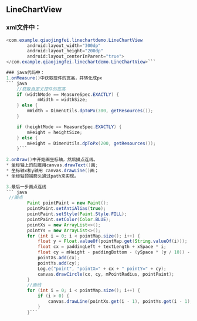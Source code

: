 ## LineChartView

### xml文件中：
``` java
<com.example.qiaojingfei.linechartdemo.LineChartView
        android:layout_width="300dp"
        android:layout_height="200dp"
        android:layout_centerInParent="true">
</com.example.qiaojingfei.linechartdemo.LineChartView>```

### java代码中：
1.onMeasure()中获取控件的宽高，并转化成px
``` java
    //获取自定义控件的宽高
    if (widthMode == MeasureSpec.EXACTLY) {
            mWidth = widthSize;
    } else {
        mWidth = DimenUtils.dpToPx(300, getResources());
    }

    if (heightMode == MeasureSpec.EXACTLY) {
        mHeight = heightSize;
    } else {
        mHeight = DimenUtils.dpToPx(200, getResources());
    }``` 
    
2.onDraw()中开始画坐标轴，然后描点连线。
* 坐标轴上的刻度用canvas.drawText()画;
* 坐标轴x和y轴用 canvas.drawLine()画；
* 坐标轴顶端箭头通过path来实现。

3.最后一步画点连线
``` java
 //画点
        Paint pointPaint = new Paint();
        pointPaint.setAntiAlias(true);
        pointPaint.setStyle(Paint.Style.FILL);
        pointPaint.setColor(Color.BLUE);
        pointXs = new ArrayList<>();
        pointYs = new ArrayList<>();
        for (int i = 0; i < pointMap.size(); i++) {
            float y = Float.valueOf(pointMap.get(String.valueOf(i)));
            float cx = paddingLeft + textLength + xSpace * i;
            float cy = mHeight - paddingBottom - (ySpace * (y / 10)) - textHeight - 5;
            pointXs.add(cx);
            pointYs.add(cy);
            Log.e("point", "pointX=" + cx + " pointY=" + cy);
            canvas.drawCircle(cx, cy, mPointRadius, pointPaint);
        }
        //画线
        for (int i = 0; i < pointMap.size(); i++) {
            if (i > 0) {
                canvas.drawLine(pointXs.get(i - 1), pointYs.get(i - 1), pointXs.get(i), pointYs.get(i), pointPaint);
            }
        }```
